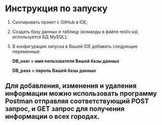 # Инструкция по запуску

1. Скопировать проект с GitHub в IDE;
2. Создать базу данных и таблицу (команды в файле resliv.sql, используется БД MySQL);
3. В конфигурации запуска в Вашей IDE добавить следующие переменные:

    **DB_user = имя пользователя Вашей базы данных**
    
    **DB_pass = пароль Вашей базы данных**

## Для добавления, изменения и удаления информации можно использовать программу Postman отправляя соответствующий POST запрос, и GET запрос для получения информации о всех городах.
